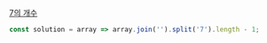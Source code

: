 [7의 개수](https://school.programmers.co.kr/learn/courses/30/lessons/120912)

```js
const solution = array => array.join('').split('7').length - 1;
```